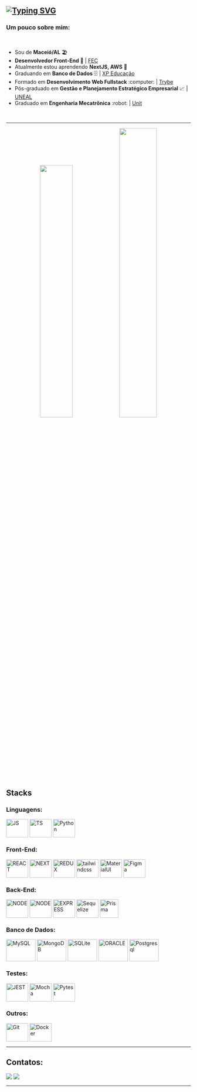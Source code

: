 ## [![Typing SVG](https://readme-typing-svg.demolab.com?font=Indie+Flower&size=40&pause=1000&color=00f&background=fff&vCenter=true&width=1200&height=60&lines=%F0%9F%91%8B+Olá,+Meu+nome+é+Luiz+Filipe,+Sou+Desenvolvedor+de+Software)](https://git.io/typing-svg)


  <div>
    <h3>Um pouco sobre mim:</h3>
    <br>
    <ul>
      <li>Sou de <strong>Maceió/AL</strong> 🏖️</li>
      <li><strong>Desenvolvedor Front-End 🏢</strong> | <a href="https://somosfec.org.br/quem-somos/">FEC</a></li>
      <li>Atualmente estou aprendendo <strong>NextJS, AWS</strong> 🌱</li>
      <li>Graduando em <strong>Banco de Dados</strong> 🗄️ | <a href="https://www.xpeducacao.com.br/?utm_source=google&utm_medium=cpc&utm_campaign=awareness_home_xpe&utm_term=29082022&utm_content=marcaxpe&gclid=Cj0KCQjw-fmZBhDtARIsAH6H8qhEMBIZzLxoSYn65MFUMYbEkcG63bIYj-YKTmCMCeX_ReR7LqpkmQ0aAhRUEALw_wcB">XP Educação</a></li>
      <li>Formado em <strong>Desenvolvimento Web Fullstack</strong> :computer: | <a href="https://www.betrybe.com/">Trybe</a></li>
      <li>Pós-graduado em <strong>Gestão e Planejamento Estratégico Empresarial</strong> 📈 | <a href="http://www.uneal.edu.br/">UNEAL</a></li>
      <li>Graduado em <strong>Engenharia Mecatrônica</strong> :robot: | <a href="https://www.unit.br/">Unit</a></li>
    </ul>
  </div>



  <!-- <p>Clique 
      <a href="https://luizfilipelgs.github.io/Portfolio/#hs"           target="_blank">
         aqui
      </a>
      para ver meu porfólio web!
   </p>-->
<br>
<hr>

<div align="center">
  <img width=42% src="https://github-readme-stats.vercel.app/api/top-langs/?username=luizfilipelgs&layout=compact&langs_count=8&theme=github"/>
  <img width=45% src="http://github-profile-summary-cards.vercel.app/api/cards/productive-time?username=luizfilipelgs&theme=github&utcOffset=-3"/>
</div>

<br>

<h2>Stacks</h2>
 <h3>Linguagens:</h3>
<div align="left" style="display: inline-block">
  <img align="center" alt="JS" height="50px" width="60px" src="https://cdn.jsdelivr.net/gh/devicons/devicon/icons/javascript/javascript-original.svg" />
  <img align="center" alt="TS" height="50px" width="60px" src="https://cdn.jsdelivr.net/gh/devicons/devicon/icons/typescript/typescript-original.svg" />
  <img align="center" alt="Python" height="50px" width="60px" src="https://cdn.jsdelivr.net/gh/devicons/devicon/icons/python/python-original.svg" />
  <!--<img align="center" alt="C++" height="50px" width="60px" src="https://cdn.jsdelivr.net/gh/devicons/devicon/icons/cplusplus/cplusplus-original.svg" /> -->
</div>

<h3>Front-End:</h3>
<div align="left" style="display: inline-block">
 	<img align="center" alt="REACT" height="50px" width="60px" src="https://cdn.jsdelivr.net/gh/devicons/devicon/icons/react/react-original-wordmark.svg">
	<img align="center" alt="NEXT" height="50px" width="60px" src="https://cdn.jsdelivr.net/gh/devicons/devicon/icons/nextjs/nextjs-original-wordmark.svg">
	<img align="center" alt="REDUX" height="50px" width="60px" src="https://cdn.jsdelivr.net/gh/devicons/devicon/icons/redux/redux-original.svg">  
	<!--<img align="center" alt="HTML" width="60" src="https://cdn.jsdelivr.net/gh/devicons/devicon/icons/html5/html5-original-wordmark.svg">  
	<img align="center" alt="CSS" width="60" src="https://cdn.jsdelivr.net/gh/devicons/devicon/icons/css3/css3-original-wordmark.svg">-->
	<img align="center" alt="tailwindcss" height="50px" width="60px" src="https://cdn.jsdelivr.net/gh/devicons/devicon/icons/tailwindcss/tailwindcss-plain.svg">
	<img align="center" alt="MaterialUI" height="50px" width="60px" src="https://cdn.jsdelivr.net/gh/devicons/devicon/icons/materialui/materialui-original.svg">
	<img align="center" alt="Figma" height="50px" width="60px" src="https://cdn.jsdelivr.net/gh/devicons/devicon/icons/figma/figma-original.svg"> 
</div>

<h3>Back-End:</h3>
<div align="left" style="display: inline-block">
 	<img align="center" alt="NODE" height="50px" width="60px" src="https://cdn.jsdelivr.net/gh/devicons/devicon/icons/nodejs/nodejs-original.svg" />
	<img align="center" alt="NODE" height="50px" width="60px" src="https://cdn.jsdelivr.net/gh/devicons/devicon/icons/django/django-plain.svg" /> 
	<img align="center" alt="EXPRESS" height="50px" width="60px" src="https://cdn.jsdelivr.net/gh/devicons/devicon/icons/express/express-original.svg" /> 
	<img align="center" alt="Sequelize" height="50px" width="60px" src="https://cdn.jsdelivr.net/gh/devicons/devicon/icons/sequelize/sequelize-original.svg" />
	<img align="center" alt="Prisma" height="50px" width="50px" src="https://seeklogo.com/images/P/prisma-logo-3805665B69-seeklogo.com.png" />
	
</div>

<h3>Banco de Dados:</h3>
<div align="left" style="display: inline-block">
 	<img align="center" alt="MySQL" height="60px" width="80px" src="https://cdn.jsdelivr.net/gh/devicons/devicon/icons/mysql/mysql-original-wordmark.svg" />   
	<img align="center" alt="MongoDB" height="60px" width="80px" src="https://cdn.jsdelivr.net/gh/devicons/devicon/icons/mongodb/mongodb-original-wordmark.svg" />
	<img align="center" alt="SQLite" height="60px" width="80px" src="https://cdn.jsdelivr.net/gh/devicons/devicon/icons/sqlite/sqlite-original-wordmark.svg" />
	<img align="center" alt="ORACLE" height="60px" width="80px" src="https://cdn.jsdelivr.net/gh/devicons/devicon/icons/oracle/oracle-original.svg" />
	<img align="center" alt="Postgresql" height="60px" width="80px" src="https://cdn.jsdelivr.net/gh/devicons/devicon/icons/postgresql/postgresql-original-wordmark.svg" />
	
</div>

<h3>Testes:</h3>
<div align="left" style="display: inline-block">
 	<img align="center" alt="JEST" height="50px" width="60px" src="https://cdn.jsdelivr.net/gh/devicons/devicon/icons/jest/jest-plain.svg" />
	<img align="center" alt="Mocha" height="50px" width="60px" src="https://cdn.jsdelivr.net/gh/devicons/devicon/icons/mocha/mocha-plain.svg" />
	<img align="center" alt="Pytest" height="50px" width="60px" src="https://cdn.jsdelivr.net/gh/devicons/devicon/icons/pytest/pytest-original-wordmark.svg" />
</div>

<h3>Outros:</h3>
<div align="left" style="display: inline-block">
 	<img align="center" alt="Git" height="50px" width="60px" src="https://cdn.jsdelivr.net/gh/devicons/devicon/icons/git/git-original-wordmark.svg">  
	<img align="center" alt="Docker" height="50px" width="60px" src="https://cdn.jsdelivr.net/gh/devicons/devicon/icons/docker/docker-original-wordmark.svg" />  
</div>
 <hr>
 
 ## Contatos:
 
<div align="left" style="display: inline-block"> 
  <a href="https://mail.google.com/mail/?view=cm&fs=1&to=luizfilipelgs@gmail.com"><img src="https://img.shields.io/badge/Gmail-D14836?style=for-the-badge&logo=gmail&logoColor=white"/></a>
  <a href="https://www.linkedin.com/in/luizfilipelgs/"><img src="https://img.shields.io/badge/LinkedIn-0077B5?style=for-the-badge&logo=linkedin&logoColor=white"/></a> 
</div>
   <hr>
 

 <!-- ![Snake animation](https://github.com/luizfilipelgs/luizfilipelgs/blob/output/github-contribution-grid-snake.svg)
 </p> -->
